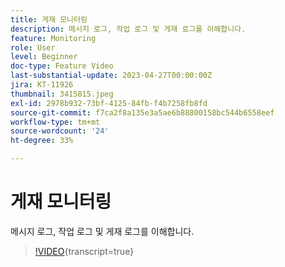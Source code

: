 ```yaml
---
title: 게재 모니터링
description: 메시지 로그, 작업 로그 및 게재 로그를 이해합니다.
feature: Monitoring
role: User
level: Beginner
doc-type: Feature Video
last-substantial-update: 2023-04-27T00:00:00Z
jira: KT-11926
thumbnail: 3415815.jpeg
exl-id: 2978b932-73bf-4125-84fb-f4b7258fb8fd
source-git-commit: f7ca2f8a135e3a5ae6b88800158bc544b6558eef
workflow-type: tm+mt
source-wordcount: '24'
ht-degree: 33%

---
```


# 게재 모니터링

메시지 로그, 작업 로그 및 게재 로그를 이해합니다.

>[!VIDEO](https://video.tv.adobe.com/v/3415815/?learn=on){transcript=true}
